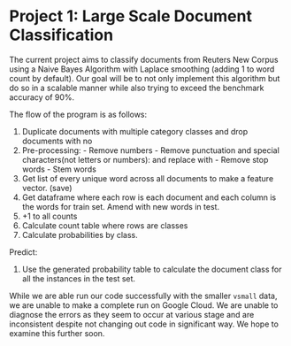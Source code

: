 # Project 1: Large Scale Document Classification

The current project aims to classify documents from Reuters New Corpus using a Naive Bayes Algorithm with Laplace smoothing (adding 1 to word count by default). Our goal will be to not only implement this algorithm but do so in a scalable manner while also trying to exceed the benchmark accuracy of 90%.

The flow of the program is as follows:
  1. Duplicate documents with multiple category classes and drop documents with no
  2. Pre-processing:
    - Remove numbers
    - Remove punctuation and special characters(not letters or numbers): and replace with
    - Remove stop words
    - Stem words
  3. Get list of every unique word across all documents to make a feature vector. (save)
  4. Get dataframe where each row is each document and each column is the words for train set. Amend with new words in test.
  5. +1 to all counts
  6. Calculate count table where rows are classes
  7. Calculate probabilities by class.

Predict:
  1. Use the generated probability table to calculate the document class for all the instances in the test set.


While we are able run our code successfully with the smaller `vsmall` data, we are unable to make a complete run on Google Cloud. We are unable to diagnose the errors as they seem to occur at various stage and are inconsistent despite not changing out code in significant way. We hope to examine this further soon.
